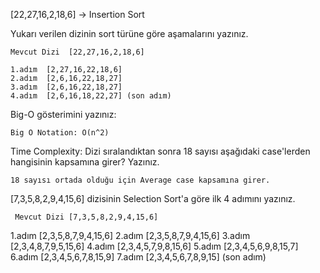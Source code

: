 [22,27,16,2,18,6] -> Insertion Sort

Yukarı verilen dizinin sort türüne göre aşamalarını yazınız.

    Mevcut Dizi  [22,27,16,2,18,6]
  
    1.adım	[2,27,16,22,18,6]
    2.adım	[2,6,16,22,18,27]
    3.adım	[2,6,16,22,18,27]
    4.adım	[2,6,16,18,22,27] (son adım)

Big-O gösterimini yazınız:

    Big O Notation: O(n^2)

Time Complexity: Dizi sıralandıktan sonra 18 sayısı aşağıdaki case'lerden hangisinin kapsamına girer? Yazınız.

    18 sayısı ortada olduğu için Average case kapsamına girer.

[7,3,5,8,2,9,4,15,6] dizisinin Selection Sort'a göre ilk 4 adımını yazınız.

     Mevcut Dizi [7,3,5,8,2,9,4,15,6]

  1.adım	[2,3,5,8,7,9,4,15,6]
  2.adım	[2,3,5,8,7,9,4,15,6]
  3.adım	[2,3,4,8,7,9,5,15,6]
  4.adım	[2,3,4,5,7,9,8,15,6]
  5.adım	[2,3,4,5,6,9,8,15,7]
  6.adım    [2,3,4,5,6,7,8,15,9]
  7.adım    [2,3,4,5,6,7,8,9,15] (son adım)
